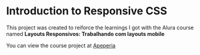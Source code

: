 # Introduction to Responsive CSS

This project was created to reiforce the learnings I got with the Alura course named **Layouts Responsivos: Trabalhando com layouts mobile**

You can view the course project at [Apeperia](https://theawesomestorm.github.io/Introduction-to-Responsive-CSS/)
